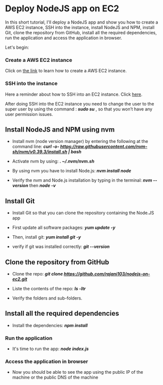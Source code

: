 # Deploy NodeJS app on EC2

In this short tutorial, I'll deploy a NodeJS app and show you how to create a AWS EC2 instance, SSH into the instance, install NodeJS and NPM, install Git, clone the repository from GitHub, install all the required dependencies, run the application and access the application in browser. 

Let's begin:

### Create a AWS EC2 instance

Click on [the link](https://github.com/djcloudking/aws-skills-challenges/tree/main/06_Compute%20(EC2)) to learn how to create a AWS EC2 instance. 


### SSH into the instance

Here a reminder about how to SSH into an EC2 instance. Click [here](https://github.com/djcloudking/aws-skills-challenges/blob/main/11_Connect%20to%20EC2%20Instances%20with%20SSH%20and%20RDP/How%20to%20troubleshoot%20EC2%20instances.md).

After doing SSH into the EC2 instance you need to change the user to the super user by using the command : ***sudo su*** , so that you won’t have any user permission issues.


## Install NodeJS and NPM using nvm

- Install nvm (node version manager) by entering the following at the command line: ***curl -o- https://raw.githubusercontent.com/nvm-sh/nvm/v0.39.3/install.sh | bash***

- Activate nvm by using: ***. ~/.nvm/nvm.sh***

- By using nvm you have to install Node.js: ***nvm install node***

- Verify the nvm and Node.js installation by typing in the terminal: ***nvm --version*** then ***node -v***


## Install Git

- Install Git so that you can clone the repository containing the Node.JS app

- First update all software packages: ***yum update -y***

- Then, install git: ***yum install git -y***

- verify if git was installed correctly: ***git --version***


## Clone the repository from GitHub

- Clone the repo: ***git clone https://github.com/rajani103/nodejs-on-ec2.git***

- Liste the contents of the repo: ***ls -ltr***

- Verify the folders and sub-folders.


## Install all the required dependencies

- Install the dependencies: ***npm install***


### Run the application

- It's time to run the app: ***node index.js***


### Access the application in browser

- Now you should be able to see the app using the public IP of the machine or the public DNS of the machine


